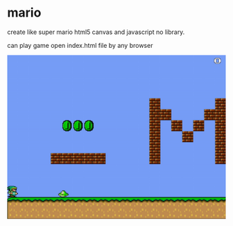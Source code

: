 # mario
create like super mario html5 canvas and javascript no library.

can play game open index.html file by any browser

![Alt text](https://github.com/jiji4000/mario/blob/master/mario.gif)
